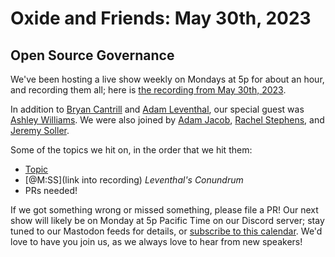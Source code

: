 # Oxide and Friends: May 30th, 2023

## Open Source Governance

We've been hosting a live show weekly on Mondays at 5p for about an hour,
and recording them all; here is
[the recording from May 30th, 2023](https://youtu.be/16gT4nebygg).

In addition to
[Bryan Cantrill](https://mastodon.social/@bcantrill) and
[Adam Leventhal](https://mastodon.social/@ahl),
our special guest was
[Ashley Williams](https://mastodon.social/@ag_dubs).
We were also joined by
[Adam Jacob](https://mastodon.social/@adamhjk@hachyderm.io),
[Rachel Stephens](https://hachyderm.io/@rstephensme),
and [Jeremy Soller](https://mastodon.online/@soller@fosstodon.org).

Some of the topics we hit on, in the order that we hit them:

- [Topic](link)
- [@M:SS](link into recording)
  *Leventhal's Conundrum*
- PRs needed!

If we got something wrong or missed something, please file a PR!
Our next show will likely be on Monday at 5p Pacific Time on our Discord
server; stay tuned to our Mastodon feeds for details, or [subscribe to this
calendar](https://sesh.fyi/api/calendar/v2/iMdFbuFRupMwuTiwvXswNU.ics).  We'd
love to have you join us, as we always love to hear from new speakers!

